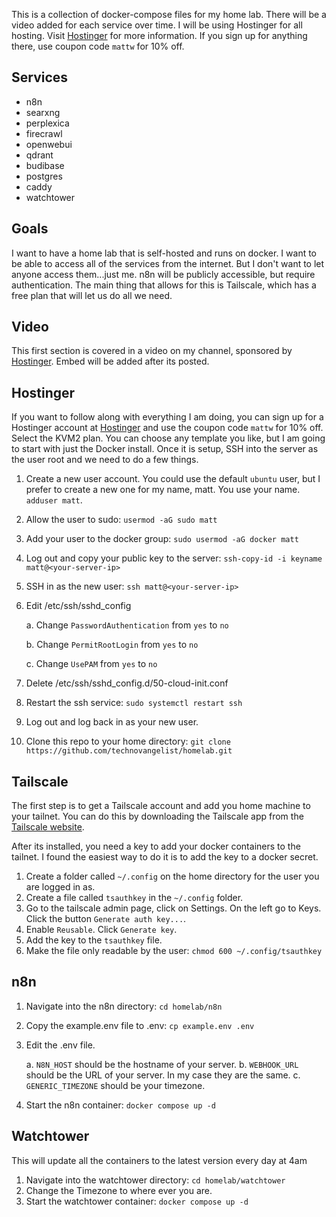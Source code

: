 This is a collection of docker-compose files for my home lab. There will be a video added for each service over time. I will be using Hostinger for all hosting. Visit [Hostinger](https://hostinger.com/mattw) for more information. If you sign up for anything there, use coupon code `mattw` for 10% off.

## Services

- n8n
- searxng
- perplexica
- firecrawl
- openwebui
- qdrant
- budibase
- postgres
- caddy
- watchtower

## Goals

I want to have a home lab that is self-hosted and runs on docker. I want to be able to access all of the services from the internet. But I don't want to let anyone access them...just me. n8n will be publicly accessible, but require authentication. The main thing that allows for this is Tailscale, which has a free plan that will let us do all we need.

## Video

This first section is covered in a video on my channel, sponsored by [Hostinger](https://hostinger.com/mattw). Embed will be added after its posted.


## Hostinger

If you want to follow along with everything I am doing, you can sign up for a Hostinger account at [Hostinger](https://hostinger.com/mattw) and use the coupon code `mattw` for 10% off. Select the KVM2 plan. You can choose any template you like, but I am going to start with just the Docker install. Once it is setup, SSH into the server as the user root and we need to do a few things.

1.  Create a new user account. You could use the default `ubuntu` user, but I prefer to create a new one for my name, matt. You use your name. `adduser matt`.
2.  Allow the user to sudo: `usermod -aG sudo matt`
3.  Add your user to the docker group: `sudo usermod -aG docker matt`
4.  Log out and copy your public key to the server: `ssh-copy-id -i keyname matt@<your-server-ip>`
5.  SSH in as the new user: `ssh matt@<your-server-ip>`
6.  Edit /etc/ssh/sshd_config

    a. Change `PasswordAuthentication` from `yes` to `no`

    b. Change `PermitRootLogin` from `yes` to `no`

    c. Change `UsePAM` from `yes` to `no`

7.  Delete /etc/ssh/sshd_config.d/50-cloud-init.conf
8.  Restart the ssh service: `sudo systemctl restart ssh`
9.  Log out and log back in as your new user.
10. Clone this repo to your home directory: `git clone https://github.com/technovangelist/homelab.git`

## Tailscale

The first step is to get a Tailscale account and add you home machine to your tailnet. You can do this by downloading the Tailscale app from the [Tailscale website](https://tailscale.com/).

After its installed, you need a key to add your docker containers to the tailnet. I found the easiest way to do it is to add the key to a docker secret.

1.  Create a folder called `~/.config` on the home directory for the user you are logged in as. 
2.  Create a file called `tsauthkey` in the `~/.config` folder.
3.  Go to the tailscale admin page, click on Settings. On the left go to Keys. Click the button `Generate auth key...`.
4.  Enable `Reusable`. Click `Generate key`.
5.  Add the key to the `tsauthkey` file.
6.  Make the file only readable by the user: `chmod 600 ~/.config/tsauthkey`

## n8n

1. Navigate into the n8n directory: `cd homelab/n8n`
2. Copy the example.env file to .env: `cp example.env .env`
3. Edit the .env file.

   a. `N8N_HOST` should be the hostname of your server.
   b.  `WEBHOOK_URL` should be the URL of your server. In my case they are the same.
   c. `GENERIC_TIMEZONE` should be your timezone.

4.  Start the n8n container: `docker compose up -d`

## Watchtower

This will update all the containers to the latest version every day at 4am

1. Navigate into the watchtower directory: `cd homelab/watchtower`
2. Change the Timezone to where ever you are. 
3. Start the watchtower container: `docker compose up -d`